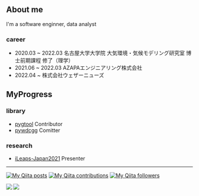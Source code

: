 ## About me
I'm a software enginner, data analyst
### career
- 2020.03 ~ 2022.03 名古屋大学大学院 大気環境・気候モデリング研究室 博士前期課程 修了（理学）
- 2021.06 ~ 2022.03 AZAPAエンジニアリング株式会社
- 2022.04 ~        株式会社ウェザーニューズ


## MyProgress
### library
- [pygtool](https://github.com/earth06/pygtool3) Contributor
- [pywdcgg](https://github.com/A-nkt/pywdcgg) Comitter
### research
- [iLeaps-Japan2021](http://ileaps-japan.org/activities.html) Presenter

---
[![My Qiita posts](https://qiita-badge.apiapi.app/s/A-nkt/posts.svg)](https://qiita.com/A-nkt) [![My Qiita contributions](https://qiita-badge.apiapi.app/s/A-nkt/contributions.svg)](https://qiita.com/A-nkt) [![My Qiita followers](https://qiita-badge.apiapi.app/s/A-nkt/followers.svg)](https://qiita.com/A-nkt)

<!--p>
  <a href="https://twitter.com/To_Ankt" target="_blank">
    <img alt="Twitter: SyodoB" src="https://img.shields.io/twitter/follow/To_Ankt.svg?style=social" />
  </a>
  <a href="https://twitter.com/dsduoa31" target="_blank">
    <img alt="Twitter: SyodoB" src="https://img.shields.io/twitter/follow/dsduoa31.svg?style=social" />
  </a>
</p-->

<a href="https://github.com/anuraghazra/github-readme-stats">
  <img align="left" src="https://github-readme-stats.vercel.app/api?username=A-nkt&show_icons=true&theme=cobalt" />
</a>
<a href="https://github.com/anuraghazra/github-readme-stats">
  <img align="left" src="https://github-readme-stats.vercel.app/api/top-langs/?username=A-nkt&theme=cobalt" />
</a>
